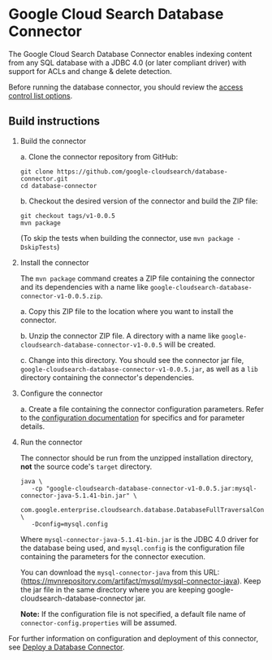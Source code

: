 # Google Cloud Search Database Connector

The Google Cloud Search Database Connector enables indexing content from any SQL database with a
JDBC 4.0 (or later compliant driver) with support for ACLs and change & delete detection.

Before running the database connector, you should review the [access control list options](https://developers.google.com/cloud-search/docs/guides/database-connector#aclOptions).



## Build instructions

1. Build the connector

   a. Clone the connector repository from GitHub:
      ```
      git clone https://github.com/google-cloudsearch/database-connector.git
      cd database-connector
      ```

   b. Checkout the desired version of the connector and build the ZIP file:
      ```
      git checkout tags/v1-0.0.5
      mvn package
      ```
      (To skip the tests when building the connector, use `mvn package -DskipTests`)


2. Install the connector

   The `mvn package` command creates a ZIP file containing the
   connector and its dependencies with a name like
   `google-cloudsearch-database-connector-v1-0.0.5.zip`.

   a. Copy this ZIP file to the location where you want to install the connector.

   b. Unzip the connector ZIP file. A directory with a name like
      `google-cloudsearch-database-connector-v1-0.0.5` will be created.

   c. Change into this directory. You should see the connector jar file,
      `google-cloudsearch-database-connector-v1-0.0.5.jar`, as well as a `lib`
      directory containing the connector's dependencies.


3. Configure the connector

   a. Create a file containing the connector configuration parameters. Refer to the
   [configuration documentation](https://developers.google.com/cloud-search/docs/guides/database-connector#configureDB)
   for specifics and for parameter details.


4. Run the connector

   The connector should be run from the unzipped installation directory, **not** the source
   code's `target` directory.

   ```
   java \
      -cp "google-cloudsearch-database-connector-v1-0.0.5.jar:mysql-connector-java-5.1.41-bin.jar" \
      com.google.enterprise.cloudsearch.database.DatabaseFullTraversalConnector \
      -Dconfig=mysql.config
   ```

   Where `mysql-connector-java-5.1.41-bin.jar` is the JDBC 4.0 driver for the database being used,
   and `mysql.config` is the configuration file containing the parameters for the connector
   execution.

   You can download the `mysql-connector-java` from this URL: (https://mvnrepository.com/artifact/mysql/mysql-connector-java). Keep the jar file in the same directory where you are keeping google-cloudsearch-database-connector jar.

   **Note:** If the configuration file is not specified, a default file name of
   `connector-config.properties` will be assumed.


For further information on configuration and deployment of this connector, see
[Deploy a Database Connector](https://developers.google.com/cloud-search/docs/guides/database-connector).

